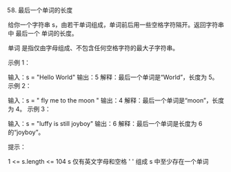 58. 最后一个单词的长度

给你一个字符串 s，由若干单词组成，单词前后用一些空格字符隔开。返回字符串中 最后一个 单词的长度。

单词 是指仅由字母组成、不包含任何空格字符的最大子字符串。

示例 1：

输入：s = "Hello World"
输出：5
解释：最后一个单词是“World”，长度为 5。
示例 2：

输入：s = "   fly me   to   the moon  "
输出：4
解释：最后一个单词是“moon”，长度为 4。
示例 3：

输入：s = "luffy is still joyboy"
输出：6
解释：最后一个单词是长度为 6 的“joyboy”。
 

提示：

1 <= s.length <= 104
s 仅有英文字母和空格 ' ' 组成
s 中至少存在一个单词